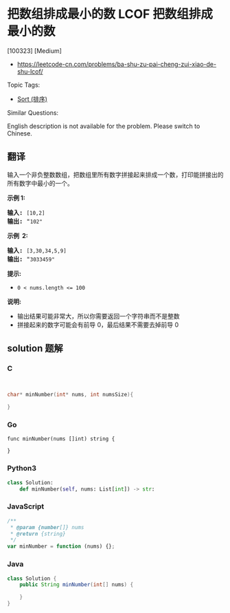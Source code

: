 # 把数组排成最小的数 LCOF 把数组排成最小的数

[100323] [Medium]

- https://leetcode-cn.com/problems/ba-shu-zu-pai-cheng-zui-xiao-de-shu-lcof/

Topic Tags:

- [Sort (排序)](https://leetcode-cn.com/tag/sort/)

Similar Questions:

English description is not available for the problem. Please switch to Chinese.

## 翻译

输入一个非负整数数组，把数组里所有数字拼接起来排成一个数，打印能拼接出的所有数字中最小的一个。

**示例 1:**

<pre><strong>输入:</strong> <code>[10,2]</code>
<strong>输出:</strong> "<code>102"</code></pre>

**示例  2:**

<pre><strong>输入:</strong> <code>[3,30,34,5,9]</code>
<strong>输出:</strong> "<code>3033459"</code></pre>

**提示:**

- `0 < nums.length <= 100`

**说明:**

- 输出结果可能非常大，所以你需要返回一个字符串而不是整数
- 拼接起来的数字可能会有前导 0，最后结果不需要去掉前导 0

## solution 题解

### C

```c


char* minNumber(int* nums, int numsSize){

}


```

### Go

```golang
func minNumber(nums []int) string {

}
```

### Python3

```python
class Solution:
    def minNumber(self, nums: List[int]) -> str:
```

### JavaScript

```javascript
/**
 * @param {number[]} nums
 * @return {string}
 */
var minNumber = function (nums) {};
```

### Java

```java
class Solution {
    public String minNumber(int[] nums) {

    }
}
```
